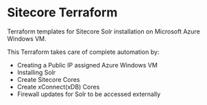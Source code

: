 # Sitecore Terraform
Terraform templates for Sitecore Solr installation on Microsoft Azure Windows VM. 

This Terraform takes care of complete automation by:
  - Creating a Public IP assigned Azure Windows VM
  - Installing Solr
  - Create Sitecore Cores
  - Create xConnect(xDB) Cores
  - Firewall updates for Solr to be accessed externally
